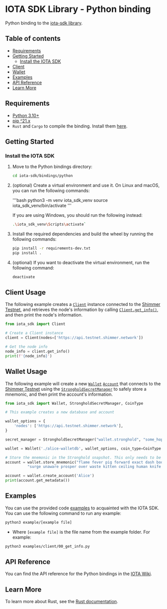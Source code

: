 # IOTA SDK Library - Python binding

Python binding to the [iota-sdk library](/README.md).

## Table of contents

- [Requirements](#requirements)
- [Getting Started](#getting-started)
    - [Install the IOTA SDK](#install-the-iota-sdk)
- [Client](#client-usage)
- [Wallet](#wallet-usage)
- [Examples](#examples)
- [API Reference](#api-reference)
- [Learn More](#learn-more)

## Requirements

- [Python 3.10+](https://www.python.org)
- [pip ^21.x](https://pypi.org/project/pip)
- `Rust` and `Cargo` to compile the binding. Install
  them [here](https://doc.rust-lang.org/cargo/getting-started/installation.html).

## Getting Started

### Install the IOTA SDK

1. Move to the Python bindings directory:

   ```bash
   cd iota-sdk/bindings/python
   ```

2. (optional) Create a virtual environment and use it. On Linux and macOS, you can run the following commands:

   '''bash
   python3 -m venv iota_sdk_venv
   source iota_sdk_venv/bin/activate
   '''

   If you are using Windows, you should run the following instead:

   ```bash
   .\iota_sdk_venv\Scripts\activate`
   ```

3. Install the required dependencies and build the wheel by running the following commands:

   ```bash
   pip install -r requirements-dev.txt
   pip install .
   ```

4. (optional) If you want to deactivate the virtual environment, run the following command:

   ```bash
   deactivate
   ```

## Client Usage

The following example creates a [`Client`](https://wiki.iota.org/shimmer/iota-sdk/references/python/iota_sdk/client/)
instance connected to
the [Shimmer Testnet](https://api.testnet.shimmer.network), and retrieves the node's information by
calling [`Client.get_info()`](https://wiki.iota.org/shimmer/iota-sdk/references/python/iota_sdk/client/_node_core_api/#get_info),
and then print the node's information.

```python
from iota_sdk import Client

# Create a Client instance
client = Client(nodes=['https://api.testnet.shimmer.network'])

# Get the node info
node_info = client.get_info()
print(f'{node_info}')
```

## Wallet Usage

The following example will create a
new [`Wallet`](https://wiki.iota.org/shimmer/iota-sdk/references/python/iota_sdk/wallet/) [`Account`](https://wiki.iota.org/shimmer/iota-sdk/references/python/iota_sdk/wallet/account/)
that connects to the [Shimmer Testnet](https://api.testnet.shimmer.network) using the
[`StrongholdSecretManager`](https://wiki.iota.org/shimmer/iota-sdk/references/python/iota_sdk/secret_manager/#strongholdsecretmanager-objects)
to safely store a mnemonic, and then print the account's information.

```python
from iota_sdk import Wallet, StrongholdSecretManager, CoinType

# This example creates a new database and account

wallet_options = {
    'nodes': ['https://api.testnet.shimmer.network'],
}

secret_manager = StrongholdSecretManager("wallet.stronghold", "some_hopefully_secure_password")

wallet = Wallet('./alice-walletdb', wallet_options, coin_type=CoinType.SHIMMER, secret_manager)

# Store the mnemonic in the Stronghold snapshot. This only needs to be done once
account = wallet.store_mnemonic("flame fever pig forward exact dash body idea link scrub tennis minute " +
          "surge unaware prosper over waste kitten ceiling human knife arch situate civil")

account = wallet.create_account('Alice')
print(account.get_metadata())
```

## Examples

You can use the provided code [examples](examples) to acquainted with the IOTA SDK. You can use the following command to
run any example:

```bash
python3 example/[example file]
```

- Where `[example file]` is the file name from the example folder. For example:

```bash
python3 examples/client/00_get_info.py
```

## API Reference

You can find the API reference for the Python bindings in the
[IOTA Wiki](https://wiki.iota.org/shimmer/iota-sdk/references/python/iota_sdk/client/).


## Learn More

To learn more about Rust, see the [Rust documentation](https://www.rust-lang.org).
